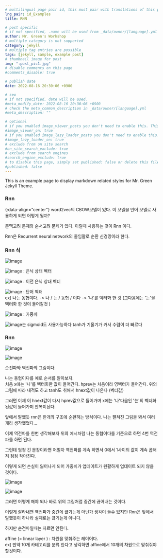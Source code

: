 ```yaml
---
# multilingual page pair id, this must pair with translations of this page. (This name must be unique)
lng_pair: id_Examples
title: RNN

# post specific
# if not specified, .name will be used from _data/owner/[language].yml
author: Mr. Green's Workshop
# multiple category is not supported
category: jekyll
# multiple tag entries are possible
tags: [jekyll, sample, example post]
# thumbnail image for post
img: ":post_pic1.jpg"
# disable comments on this page
#comments_disable: true

# publish date
date: 2022-08-16 20:30:06 +0900

# seo
# if not specified, date will be used.
#meta_modify_date: 2022-08-16 20:30:06 +0900
# check the meta_common_description in _data/owner/[language].yml
#meta_description: ""

# optional
# if you enabled image_viewer_posts you don't need to enable this. This is only if image_viewer_posts = false
#image_viewer_on: true
# if you enabled image_lazy_loader_posts you don't need to enable this. This is only if image_lazy_loader_posts = false
#image_lazy_loader_on: true
# exclude from on site search
#on_site_search_exclude: true
# exclude from search engines
#search_engine_exclude: true
# to disable this page, simply set published: false or delete this file
#published: false
---
```


<!-- outline-start -->

This is an example page to display markdown related styles for Mr. Green Jekyll Theme.

<!-- outline-end -->

### Rnn
{:data-align="center"}
word2vec의 CBOW모델이 있다. 이 모델을 언어 모델로 사용하게 되면 어떻게 될까?  
  
문맥고려 문제와 순서고려 문제가 있다. 이럴때 사용하는 것이 Rnn 이다.  

Rnn은 Recurrent neural network의 줄임말로 순환 신경망이라 한다.  
  
  
### Rnn 식
![image](https://user-images.githubusercontent.com/42092560/184859664-f0c4a3da-9b39-48a7-92dd-4ae93ba804ca.png)
  
![image](https://user-images.githubusercontent.com/42092560/184860250-5f0d3341-6e0e-419f-8cf9-65902afbd158.png) : 은닉 상태 벡터  

![image](https://user-images.githubusercontent.com/42092560/184861191-f059d65e-08c8-401d-9a28-9916440cdd9f.png) : 이전 은닉 상태 벡터  

![image](https://user-images.githubusercontent.com/42092560/184861343-8f54af0c-90fa-43e4-95aa-2e3ddb5164fd.png) : 단어 벡터  
ex) 나는 동협이다. -> 나 / 는 / 동협 / 이다 -> '나'를 벡터화 한 것 (그다음에는 '는'을 벡터화 한 것이 들어갈것 )  
  
![image](https://user-images.githubusercontent.com/42092560/184865256-dcb171c7-5393-4bdb-8441-b1be6fab4105.png) : 가중치 

![image](https://user-images.githubusercontent.com/42092560/184865381-7eb3f216-3190-4bcb-bf18-44e664da26ce.png)는 sigmoid도 사용가능하다 tanh가 기울기가 커서 수렴이 더 빠르다  
  
### Rnn  
![image](https://user-images.githubusercontent.com/42092560/184868778-ff33051b-9133-48d0-b252-baca65ee8bc8.png)

![image](https://user-images.githubusercontent.com/42092560/184869250-10261f37-fc24-49f3-8d4a-bdfe2d36d518.png)
  
  
순전파와 역전파의 그림이다.

나는 동협이다를 예로 순서를 알아보자.  
처음 x에는 '나'를 벡터화한 값이 들어간다. hprev는 처음이라 영벡터가 들어간다. 위의 그림에 따라 내적도 하고 tanh도 취해서 hnext값이 나온다 (벡터값)  
  
그러면 이제 이 hnext값이 다시 hprev값으로 들어가며 x에는 '나'다음인 '는'의 벡터화 된값이 들어가며 반복이된다.  
  
앞에서 말했듯 rnn은 한개의 구조에 순환하는 방식이다. 나는 펼쳐진 그림을 봐서 여러개라 생각했었다...  
  
이제 역전파를 한번 생각해보자 위의 예시처럼 나는 동협이다를 기준으로 하면 4번 역전파를 하면 된다.
  
그런데 엄청 긴 문장이라면 어떨까 역전파를 계속 하면서 0에서 1사이의 값이 계속 곱해져 점점 작아진다.  
  
이렇게 되면 손실이 잃어나게 되어 가중치가 업데이트가 원활하게 업데이트 되지 않을 것이다.  
  
  
![image](https://user-images.githubusercontent.com/42092560/184878031-8606e1f7-8c6c-4dd1-af3c-181619f91f8a.png)

![image](https://user-images.githubusercontent.com/42092560/184878783-1f32e1fe-bc5f-41b6-90b7-7687d5f3992e.png)

그러면 어떻게 해야 되나 바로 위의 그림처럼 중간에 끊어내는 것이다.  
  
이렇게 잘라내면 역전파가 중간에 끊기는게 아닌가 생각이 들수 있지만 Rnn은 앞에서 말했듯이 하나라 실제로는 끊기는게 아니다.

하지만 순전파일때는 자르면 안된다.  
  
affine (= linear layer ) : 차원을 맞춰주는 레이어다.  
ex) 만약 10개 카테고리를 분류 한다고 생각하면 affine에서 10개의 차원으로 맞춰줘야 할것이다.
  


